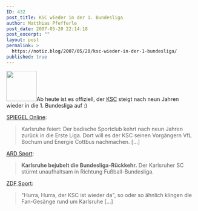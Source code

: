 ```yaml
---
ID: 432
post_title: KSC wieder in der 1. Bundesliga
author: Matthias Pfefferle
post_date: 2007-05-20 22:14:18
post_excerpt: ""
layout: post
permalink: >
  https://notiz.blog/2007/05/20/ksc-wieder-in-der-1-bundesliga/
published: true
---
```

<img src="http://notiz.blog/wp-content/uploads/2007/05/ksc_logo.jpg" alt="" title="KSC Logo" width="80" height="80" class="alignright size-full wp-image-433" />Ab heute ist es offiziell, der <abbr title="Karlsruher Sport Club">KSC</abbr> steigt nach neun Jahren wieder in die 1. Bundesliga auf :)

<a href="http://www.spiegel.de/sport/fussball/0,1518,480225,00.html">SPIEGEL Online</a>:
<blockquote>Karlsruhe feiert: Der badische Sportclub kehrt nach neun Jahren zurück in die Erste Liga. Dort will es der KSC seinen Vorgängern VfL Bochum und Energie Cottbus nachmachen. [...]</blockquote>
<a href="http://sport.ard.de/sp/fussball/news200704/23/hansa_ksc_spielbericht.jhtml">ARD Sport</a>:
<blockquote><strong>Karlsruhe bejubelt die Bundesliga-Rückkehr.</strong> Der Karlsruher SC stürmt unaufhaltsam in Richtung Fußball-Bundesliga.</blockquote>
<a href="http://www.zdf.de/ZDFsport/inhalt/25/0,5676,5271865,00.html">ZDF Sport</a>:
<blockquote>"Hurra, Hurra, der KSC ist wieder da", so oder so ähnlich klingen die Fan-Gesänge rund um Karlsruhe [...]</blockquote>